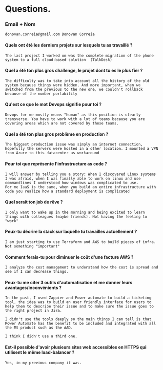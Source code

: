 # Questions.


### Email + Nom 
```
donovan.correia@gmail.com Donovan Correia

```


#### Quels ont été les derniers projets sur lesquels tu as travaillé ?
```
The last project I worked on was the complete migration of the phone system to a full cloud-based solution  (TalkDesk)
```

#### Quel a été ton plus gros challenge, le projet dont tu es le plus fier ?
```
The difficulty was to take into account all the history of the old system because things were hidden. And more important, when we switched from the previous to the new one, we couldn't rollback because of the number portability 
```

#### Qu'est ce que le mot Devops signifie pour toi ?
```
Devops for me mostly means "human" as this position is clearly transverse. You have to work with a lot of teams because you are covering areas which are not covered by those teams. 
```

#### Quel a été ton plus gros problème en production ?
```
The biggest production issue was simply an internet connection, hopefully the servers were hosted in a other location. I mounted a VPN from Azure to this datacenter as workaround
```

#### Pour toi que représente l'infrastructure as code ?
```
I will answer by telling you a story: When I discovered Linux systems I was afraid, when I was finally able to work on linux and use commandlines I understood how windows was complicated to use.
For me IaaS is the same, when you build an entire infrastructure with code you realize how a standard deployment is complicated 
```

#### Quel serait ton job de rêve ?
```
I only want to wake up in the morning and being excited to learn things with colleagues (maybe friends). Not having the feeling to "work"
```

#### Peux-tu décrire la stack sur laquelle tu travailles actuellement ?
```
I am just starting to use Terraform and AWS to build pieces of infra. Not something "important"
```

#### Comment ferais-tu pour diminuer le coût d'une facture AWS ?
```
I analyze the cost management to understand how the cost is spread and see if I can decrease things.
```

#### Peux-tu me citer 3 outils d'automatisation et me donner leurs avantages/inconvénients ?
```
In the past, I used Zappier and Power automate to build a ticketing tool, the idea was to build an user friendly interface for users to help them to describe their issue and to make sure the issue goes to the right project in Jira.

I didn't use the tools deeply so the main things I can tell is that Power Automate has the benefit to be included and integrated with all the MS product such as the AAD.

I think I didn't use a third one.
```

#### Est-il possible d'avoir plusieurs sites web accessibles en HTTPS qui utilisent le même load-balancer ?
```
Yes, in my previous company it was.
```
